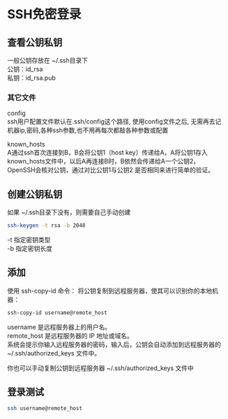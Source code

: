 # SSH免密登录

## 查看公钥私钥
一般公钥存放在 ~/.ssh目录下  
公钥：id_rsa  
私钥：id_rsa.pub  

### 其它文件
config  
  ssh用户配置文件默认在.ssh/config这个路径, 使用config文件之后, 无需再去记机器ip,密码,各种ssh参数,也不用再每次都敲各种参数或配置  

known_hosts  
  A通过ssh首次连接到B，B会将公钥1（host key）传递给A，A将公钥1存入known_hosts文件中，以后A再连接B时，B依然会传递给A一个公钥2，OpenSSH会核对公钥，通过对比公钥1与公钥2 是否相同来进行简单的验证。

## 创建公钥私钥
如果 ~/.ssh目录下没有，则需要自己手动创建  

```sh
ssh-keygen -t rsa -b 2048
```

-t 指定密钥类型  
-b 指定密钥长度  

## 添加
使用 ssh-copy-id 命令：
将公钥复制到远程服务器，使其可以识别你的本地机器：
  ```sh
  ssh-copy-id username@remote_host
  ```
  username 是远程服务器上的用户名。  
  remote_host 是远程服务器的 IP 地址或域名。  
  系统会提示你输入远程服务器的密码，输入后，公钥会自动添加到远程服务器的 ~/.ssh/authorized_keys 文件中。

你也可以手动复制公钥到远程服务器 ~/.ssh/authorized_keys 文件中

## 登录测试
```sh
ssh username@remote_host
```